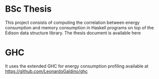 # BSc Thesis
This project consists of computing the correlation between energy consumption and memory consumption in Haskell programs on top of the Edison data structure library. The thesis document is available here <todo>

# GHC
It uses the extended GHC for energy consumption profiling available at https://github.com/LeonardoGaldino/ghc
